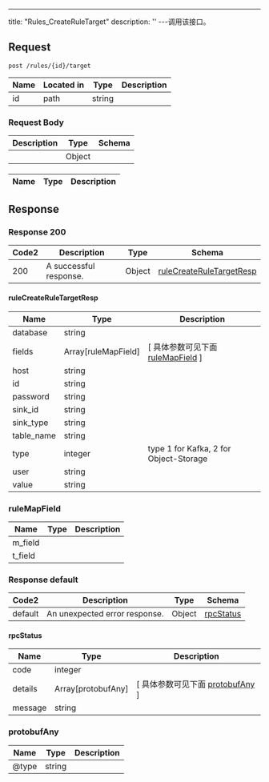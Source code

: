 ---
title: "Rules_CreateRuleTarget"
description: ''
---调用该接口。



## Request


```
post /rules/{id}/target
```

| Name | Located in | Type | Description | 
| ---- | ---------- | ----------- | ----------- | 
| id | path | string |  |  

### Request Body 
| Description | Type | Schema |
| ----------- | ------ | ------ |
|  | Object | [](#) |

#### 

| Name | Type | Description | 
| ---- | ---- | ----------- |  



## Response

### Response  200 
| Code2 | Description | Type | Schema |
| ---- | ----------- | ------ | ------ |
| 200 | A successful response. | Object | [ruleCreateRuleTargetResp](#ruleCreateRuleTargetResp) |

#### ruleCreateRuleTargetResp

| Name | Type | Description | 
| ---- | ---- | ----------- |     
| database | string |  |          
| fields | Array[ruleMapField] |  [ 具体参数可见下面 [ruleMapField](#ruleMapField) ] |       
| host | string |  |      
| id | string |  |      
| password | string |  |      
| sink_id | string |  |      
| sink_type | string |  |      
| table_name | string |  |      
| type | integer | type 1 for Kafka, 2 for Object-Storage |      
| user | string |  |      
| value | string |  |   

### ruleMapField
| Name | Type | Description | 
| ---- | ---- | ----------- |     
| m_field |  |  |      
| t_field |  |  |   



### Response  default 
| Code2 | Description | Type | Schema |
| ---- | ----------- | ------ | ------ |
| default | An unexpected error response. | Object | [rpcStatus](#rpcStatus) |

#### rpcStatus

| Name | Type | Description | 
| ---- | ---- | ----------- |     
| code | integer |  |          
| details | Array[protobufAny] |  [ 具体参数可见下面 [protobufAny](#protobufAny) ] |       
| message | string |  |   

### protobufAny
| Name | Type | Description | 
| ---- | ---- | ----------- |     
| @type | string |  |   



